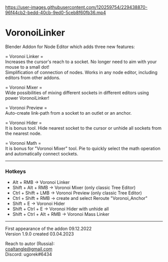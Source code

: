 https://user-images.githubusercontent.com/120259754/229438870-96f44cb2-bedd-40cb-9ed0-5ceb8f60fb36.mp4

# VoronoiLinker
Blender Addon for Node Editor which adds three new features:

= Voronoi Linker =  
Increases the cursor's reach to a socket. No longer need to aim with your mouse to a small dot!  
Simplification of connection of nodes. Works in any node editor, including editors from other addons.  

= Voronoi Mixer =  
Wide possibilities of mixing different sockets in different editors using power VoronoiLinker!

= Voronoi Preview =  
Auto-create link-path from a socket to an outlet or an anchor.

= Voronoi Hider =  
It is bonus tool. Hide nearest socket to the cursor or unhide all sockets from the nearest node.

= Voronoi Math =  
It is bonus for "Voronoi Mixer" tool. Pie to quickly select the math operation and automatically connect sockets.

---
### Hotkeys

 + Alt + RMB -> Voronoi Linker  
 + Shift + Alt + RMB -> Voronoi Mixer (only classic Tree Editor)  
 + Ctrl + Shift + LMB -> Voronoi Preview (only classic Tree Editor)  
 + Ctrl + Shift + RMB -> create and select Reroute "Voronoi_Anchor"  
 + Shift + E -> Voronoi Hider  
 + Shift + Ctrl + E -> Voronoi Hider with unhide all  
 + Shift + Ctrl + Alt + RMB -> Voronoi Mass Linker  

---

First appearance of the addon 09.12.2022  
Version 1.9.0 created 03.04.2023

Reach to autor (Russia):  
coaltangle@gmail.com  
Discord: ugorek#6434

[Email]: coaltangle@gmail.com

